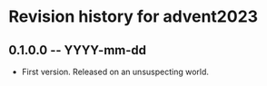 # Revision history for advent2023

## 0.1.0.0 -- YYYY-mm-dd

* First version. Released on an unsuspecting world.
